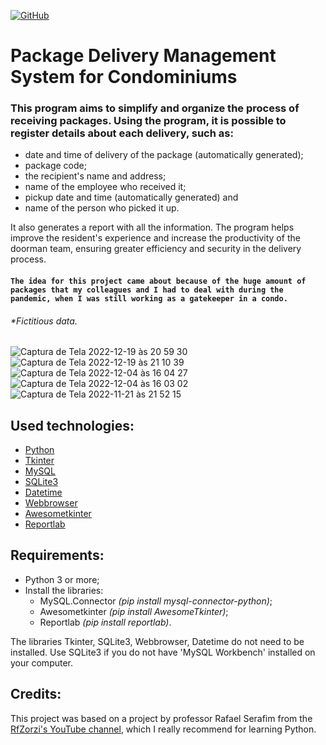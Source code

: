 [![GitHub](https://img.shields.io/github/license/franciscocezar/proj_encomendas?style=plastic)](https://github.com/franciscocezar/proj_encomendas/blob/main/LICENSE)
# Package Delivery Management System for Condominiums
### This program aims to simplify and organize the process of receiving packages. Using the program, it is possible to register details about each delivery, such as:
 
- date and time of delivery of the package (automatically generated);
- package code;
- the recipient's name and address;
- name of the employee who received it;
- pickup date and time (automatically generated) and
- name of the person who picked it up.

It also generates a report with all the information. The program helps improve the resident's experience and increase the productivity of the doorman team, ensuring greater efficiency and security in the delivery process.


#### `The idea for this project came about because of the huge amount of packages that my colleagues and I had to deal with during the pandemic, when I was still working as a gatekeeper in a condo.`
###### *Fictitious data.


![Captura de Tela 2022-12-19 às 20 59 30](https://user-images.githubusercontent.com/102926017/208551575-7813a379-d263-41b3-bb99-bba86908d490.png)
![Captura de Tela 2022-12-19 às 21 10 39](https://user-images.githubusercontent.com/102926017/208551921-0ef5c058-a41e-487f-9c9d-ecb4b5589fa9.png)
![Captura de Tela 2022-12-04 às 16 04 27](https://user-images.githubusercontent.com/102926017/205510363-085632a9-af81-46c9-883e-5e4cb7b3c32c.png)
![Captura de Tela 2022-12-04 às 16 03 02](https://user-images.githubusercontent.com/102926017/205510366-fa4f0f90-4def-4dcc-aa02-f921e756778e.png)
![Captura de Tela 2022-11-21 às 21 52 15](https://user-images.githubusercontent.com/102926017/203187881-23e1ba20-29d1-465e-8942-0b2f0cbe270d.png)
##



## Used technologies:

* [Python](https://www.python.org/)
* [Tkinter](https://docs.python.org/3/library/tkinter.html)
* [MySQL](https://dev.mysql.com/doc/)
* [SQLite3](https://docs.python.org/3/library/sqlite3.html)
* [Datetime](https://docs.python.org/3/library/datetime.html)
* [Webbrowser](https://docs.python.org/3/library/webbrowser.html)
* [Awesometkinter](https://pypi.org/project/AwesomeTkinter/)
* [Reportlab](https://pypi.org/project/reportlab/)

## Requirements:

* Python 3 or more;
* Install the libraries: 
  - MySQL.Connector _(pip install mysql-connector-python)_;
  - Awesometkinter  _(pip install AwesomeTkinter)_;
  - Reportlab       _(pip install reportlab)_.

The libraries Tkinter, SQLite3, Webbrowser, Datetime do not need to be installed. Use SQLite3 if you do not have 'MySQL Workbench' installed on your computer.
   
## Credits:
This project was based on a project by professor Rafael Serafim from the [RfZorzi's YouTube channel](https://www.youtube.com/watch?v=RtrZcoVD1WM&list=PLqx8fDb-FZDFznZcXb_u_NyiQ7Nai674-), which I really recommend for learning Python.
